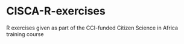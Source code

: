# CISCA-R-exercises
R exercises given as part of the CCI-funded Citizen Science in Africa training course
